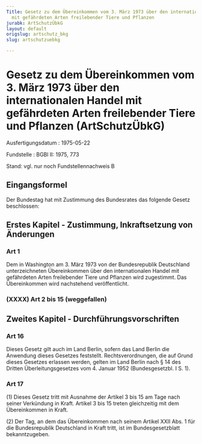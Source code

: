 ```yaml
---
Title: Gesetz zu dem Übereinkommen vom 3. März 1973 über den internationalen Handel
  mit gefährdeten Arten freilebender Tiere und Pflanzen
jurabk: ArtSchutzÜbkG
layout: default
origslug: artschutz_bkg
slug: artschutzuebkg

---
```


# Gesetz zu dem Übereinkommen vom 3. März 1973 über den internationalen Handel mit gefährdeten Arten freilebender Tiere und Pflanzen (ArtSchutzÜbkG)

Ausfertigungsdatum
:   1975-05-22

Fundstelle
:   BGBl II: 1975, 773

Stand: vgl. nur noch Fundstellennachweis B

## Eingangsformel

Der Bundestag hat mit Zustimmung des Bundesrates das folgende Gesetz
beschlossen:


## Erstes Kapitel - Zustimmung, Inkraftsetzung von Änderungen



### Art 1

Dem in Washington am 3. März 1973 von der Bundesrepublik Deutschland
unterzeichneten Übereinkommen über den internationalen Handel mit
gefährdeten Arten freilebender Tiere und Pflanzen wird zugestimmt. Das
Übereinkommen wird nachstehend veröffentlicht.


### (XXXX) Art 2 bis 15 (weggefallen)


## Zweites Kapitel - Durchführungsvorschriften



### Art 16

Dieses Gesetz gilt auch im Land Berlin, sofern das Land Berlin die
Anwendung dieses Gesetzes feststellt. Rechtsverordnungen, die auf
Grund dieses Gesetzes erlassen werden, gelten im Land Berlin nach § 14
des Dritten Überleitungsgesetzes vom 4. Januar 1952 (Bundesgesetzbl. I
S. 1).


### Art 17

(1) Dieses Gesetz tritt mit Ausnahme der Artikel 3 bis 15 am Tage nach
seiner Verkündung in Kraft. Artikel 3 bis 15 treten gleichzeitig mit
dem Übereinkommen in Kraft.

(2) Der Tag, an dem das Übereinkommen nach seinem Artikel XXII Abs. 1
für die Bundesrepublik Deutschland in Kraft tritt, ist im
Bundesgesetzblatt bekanntzugeben.

